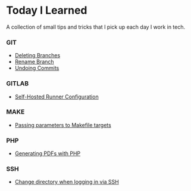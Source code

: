 Today I Learned
=====

A collection of small tips and tricks that I pick up each day I work in tech.

### GIT


- [Deleting Branches](git/delete-branch.md)
- [Rename Branch](git/rename-branch.md)
- [Undoing Commits](git/undo-commit.md)


### GITLAB


- [Self-Hosted Runner Configuration](gitlab/runner-config.md)


### MAKE


- [Passing parameters to Makefile targets](make/makefile-parameters.md)


### PHP


- [Generating PDFs with PHP](php/pdf-generation.md)


### SSH


- [Change directory when logging in via SSH](ssh/cd-on-login.md)
